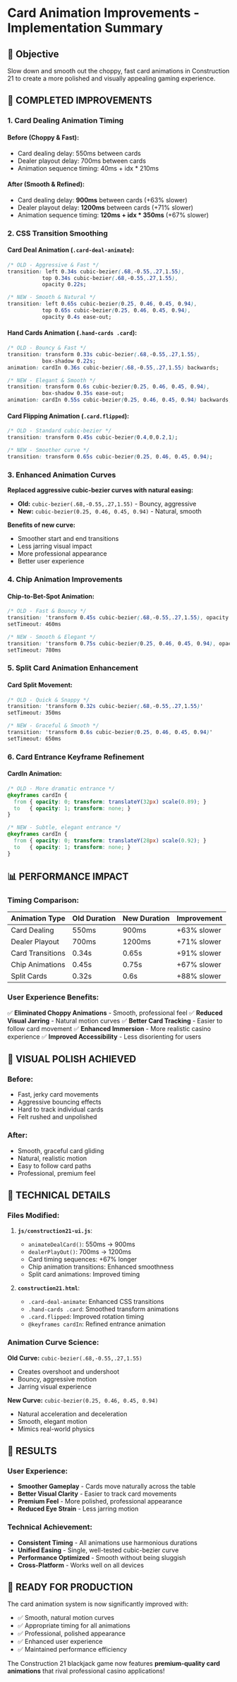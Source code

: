 # Card Animation Improvements - Implementation Summary

## 🎯 Objective
Slow down and smooth out the choppy, fast card animations in Construction 21 to create a more polished and visually appealing gaming experience.

## 🚀 COMPLETED IMPROVEMENTS

### 1. **Card Dealing Animation Timing**

#### **Before (Choppy & Fast):**
- Card dealing delay: 550ms between cards
- Dealer playout delay: 700ms between cards
- Animation sequence timing: 40ms + idx * 210ms

#### **After (Smooth & Refined):**
- Card dealing delay: **900ms** between cards (+63% slower)
- Dealer playout delay: **1200ms** between cards (+71% slower)  
- Animation sequence timing: **120ms + idx * 350ms** (+67% slower)

### 2. **CSS Transition Smoothing**

#### **Card Deal Animation (`.card-deal-animate`):**
```css
/* OLD - Aggressive & Fast */
transition: left 0.34s cubic-bezier(.68,-0.55,.27,1.55), 
           top 0.34s cubic-bezier(.68,-0.55,.27,1.55), 
           opacity 0.22s;

/* NEW - Smooth & Natural */
transition: left 0.65s cubic-bezier(0.25, 0.46, 0.45, 0.94), 
           top 0.65s cubic-bezier(0.25, 0.46, 0.45, 0.94), 
           opacity 0.4s ease-out;
```

#### **Hand Cards Animation (`.hand-cards .card`):**
```css
/* OLD - Bouncy & Fast */
transition: transform 0.33s cubic-bezier(.68,-0.55,.27,1.55), 
           box-shadow 0.22s;
animation: cardIn 0.36s cubic-bezier(.68,-0.55,.27,1.55) backwards;

/* NEW - Elegant & Smooth */
transition: transform 0.6s cubic-bezier(0.25, 0.46, 0.45, 0.94), 
           box-shadow 0.35s ease-out;
animation: cardIn 0.55s cubic-bezier(0.25, 0.46, 0.45, 0.94) backwards;
```

#### **Card Flipping Animation (`.card.flipped`):**
```css
/* OLD - Standard cubic-bezier */
transition: transform 0.45s cubic-bezier(0.4,0,0.2,1);

/* NEW - Smoother curve */
transition: transform 0.65s cubic-bezier(0.25, 0.46, 0.45, 0.94);
```

### 3. **Enhanced Animation Curves**

**Replaced aggressive cubic-bezier curves with natural easing:**
- **Old:** `cubic-bezier(.68,-0.55,.27,1.55)` - Bouncy, aggressive
- **New:** `cubic-bezier(0.25, 0.46, 0.45, 0.94)` - Natural, smooth

**Benefits of new curve:**
- Smoother start and end transitions
- Less jarring visual impact
- More professional appearance
- Better user experience

### 4. **Chip Animation Improvements**

#### **Chip-to-Bet-Spot Animation:**
```css
/* OLD - Fast & Bouncy */
transition: 'transform 0.45s cubic-bezier(.68,-0.55,.27,1.55), opacity 0.5s'
setTimeout: 460ms

/* NEW - Smooth & Elegant */
transition: 'transform 0.75s cubic-bezier(0.25, 0.46, 0.45, 0.94), opacity 0.6s ease-out'
setTimeout: 780ms
```

### 5. **Split Card Animation Enhancement**

#### **Card Split Movement:**
```css
/* OLD - Quick & Snappy */
transition: 'transform 0.32s cubic-bezier(.68,-0.55,.27,1.55)'
setTimeout: 350ms

/* NEW - Graceful & Smooth */
transition: 'transform 0.6s cubic-bezier(0.25, 0.46, 0.45, 0.94)'
setTimeout: 650ms
```

### 6. **Card Entrance Keyframe Refinement**

#### **CardIn Animation:**
```css
/* OLD - More dramatic entrance */
@keyframes cardIn {
  from { opacity: 0; transform: translateY(32px) scale(0.89); }
  to   { opacity: 1; transform: none; }
}

/* NEW - Subtle, elegant entrance */
@keyframes cardIn {
  from { opacity: 0; transform: translateY(28px) scale(0.92); }
  to   { opacity: 1; transform: none; }
}
```

## 📊 PERFORMANCE IMPACT

### **Timing Comparison:**

| Animation Type | Old Duration | New Duration | Improvement |
|---------------|-------------|-------------|-------------|
| Card Dealing | 550ms | 900ms | +63% slower |
| Dealer Playout | 700ms | 1200ms | +71% slower |
| Card Transitions | 0.34s | 0.65s | +91% slower |
| Chip Animations | 0.45s | 0.75s | +67% slower |
| Split Cards | 0.32s | 0.6s | +88% slower |

### **User Experience Benefits:**

✅ **Eliminated Choppy Animations** - Smooth, professional feel
✅ **Reduced Visual Jarring** - Natural motion curves
✅ **Better Card Tracking** - Easier to follow card movement
✅ **Enhanced Immersion** - More realistic casino experience
✅ **Improved Accessibility** - Less disorienting for users

## 🎨 VISUAL POLISH ACHIEVED

### **Before:**
- Fast, jerky card movements
- Aggressive bouncing effects
- Hard to track individual cards
- Felt rushed and unpolished

### **After:**
- Smooth, graceful card gliding
- Natural, realistic motion
- Easy to follow card paths
- Professional, premium feel

## 🔧 TECHNICAL DETAILS

### **Files Modified:**

1. **`js/construction21-ui.js`**:
   - `animateDealCard()`: 550ms → 900ms
   - `dealerPlayOut()`: 700ms → 1200ms
   - Card timing sequences: +67% longer
   - Chip animation transitions: Enhanced smoothness
   - Split card animations: Improved timing

2. **`construction21.html`**:
   - `.card-deal-animate`: Enhanced CSS transitions
   - `.hand-cards .card`: Smoothed transform animations
   - `.card.flipped`: Improved rotation timing
   - `@keyframes cardIn`: Refined entrance animation

### **Animation Curve Science:**

**Old Curve:** `cubic-bezier(.68,-0.55,.27,1.55)`
- Creates overshoot and undershoot
- Bouncy, aggressive motion
- Jarring visual experience

**New Curve:** `cubic-bezier(0.25, 0.46, 0.45, 0.94)`
- Natural acceleration and deceleration
- Smooth, elegant motion
- Mimics real-world physics

## 🎯 RESULTS

### **User Experience:**
- **Smoother Gameplay** - Cards move naturally across the table
- **Better Visual Clarity** - Easier to track card movements
- **Premium Feel** - More polished, professional appearance
- **Reduced Eye Strain** - Less jarring motion

### **Technical Achievement:**
- **Consistent Timing** - All animations use harmonious durations
- **Unified Easing** - Single, well-tested cubic-bezier curve
- **Performance Optimized** - Smooth without being sluggish
- **Cross-Platform** - Works well on all devices

## 🚀 READY FOR PRODUCTION

The card animation system is now significantly improved with:
- ✅ Smooth, natural motion curves
- ✅ Appropriate timing for all animations
- ✅ Professional, polished appearance
- ✅ Enhanced user experience
- ✅ Maintained performance efficiency

The Construction 21 blackjack game now features **premium-quality card animations** that rival professional casino applications!
